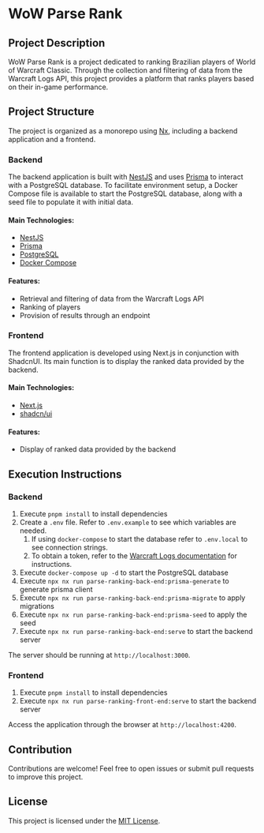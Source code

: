 # WoW Parse Rank

## Project Description

WoW Parse Rank is a project dedicated to ranking Brazilian players of World of Warcraft Classic. Through the collection and filtering of data from the Warcraft Logs API, this project provides a platform that ranks players based on their in-game performance.

## Project Structure

The project is organized as a monorepo using [Nx](https://nx.dev/), including a backend application and a frontend.

### Backend

The backend application is built with [NestJS](https://nestjs.com/) and uses [Prisma](https://www.prisma.io/) to interact with a PostgreSQL database. To facilitate environment setup, a Docker Compose file is available to start the PostgreSQL database, along with a seed file to populate it with initial data.

#### Main Technologies:
- [NestJS](https://nestjs.com/)
- [Prisma](https://www.prisma.io/)
- [PostgreSQL](https://www.postgresql.org/)
- [Docker Compose](https://docs.docker.com/compose/)

#### Features:
- Retrieval and filtering of data from the Warcraft Logs API
- Ranking of players
- Provision of results through an endpoint

### Frontend

The frontend application is developed using Next.js in conjunction with ShadcnUI. Its main function is to display the ranked data provided by the backend.

#### Main Technologies:
- [Next.js](https://nextjs.org/)
- [shadcn/ui](https://ui.shadcn.com/)

#### Features:
- Display of ranked data provided by the backend

## Execution Instructions

### Backend

1. Execute `pnpm install` to install dependencies
2. Create a `.env` file. Refer to `.env.example` to see which variables are needed.
    1. If using `docker-compose` to start the database refer to `.env.local` to see connection strings.
    2. To obtain a token, refer to the [Warcraft Logs documentation](https://www.warcraftlogs.com/api/docs) for instructions.
3. Execute `docker-compose up -d` to start the PostgreSQL database
4. Execute `npx nx run parse-ranking-back-end:prisma-generate` to generate prisma client
5. Execute `npx nx run parse-ranking-back-end:prisma-migrate` to apply migrations
6. Execute `npx nx run parse-ranking-back-end:prisma-seed` to apply the seed
7. Execute `npx nx run parse-ranking-back-end:serve` to start the backend server

The server should be running at `http://localhost:3000`.

### Frontend

1. Execute `pnpm install` to install dependencies
7. Execute `npx nx run parse-ranking-front-end:serve` to start the backend server

Access the application through the browser at `http://localhost:4200`.

## Contribution

Contributions are welcome! Feel free to open issues or submit pull requests to improve this project.

## License

This project is licensed under the [MIT License](LICENSE).

